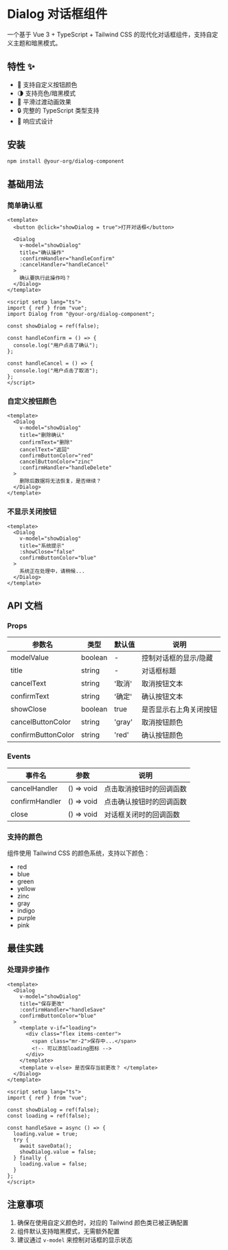 # Dialog 对话框组件

一个基于 Vue 3 + TypeScript + Tailwind CSS 的现代化对话框组件，支持自定义主题和暗黑模式。

## 特性 ✨

- 🎨 支持自定义按钮颜色
- 🌗 支持亮色/暗黑模式
- 💫 平滑过渡动画效果
- 🔒 完整的 TypeScript 类型支持
- 📱 响应式设计

## 安装

```bash
npm install @your-org/dialog-component
```

## 基础用法

### 简单确认框

```vue
<template>
  <button @click="showDialog = true">打开对话框</button>

  <Dialog
    v-model="showDialog"
    title="确认操作"
    :confirmHandler="handleConfirm"
    :cancelHandler="handleCancel"
  >
    确认要执行此操作吗？
  </Dialog>
</template>

<script setup lang="ts">
import { ref } from "vue";
import Dialog from "@your-org/dialog-component";

const showDialog = ref(false);

const handleConfirm = () => {
  console.log("用户点击了确认");
};

const handleCancel = () => {
  console.log("用户点击了取消");
};
</script>
```

### 自定义按钮颜色

```vue
<template>
  <Dialog
    v-model="showDialog"
    title="删除确认"
    confirmText="删除"
    cancelText="返回"
    confirmButtonColor="red"
    cancelButtonColor="zinc"
    :confirmHandler="handleDelete"
  >
    删除后数据将无法恢复，是否继续？
  </Dialog>
</template>
```

### 不显示关闭按钮

```vue
<template>
  <Dialog
    v-model="showDialog"
    title="系统提示"
    :showClose="false"
    confirmButtonColor="blue"
  >
    系统正在处理中，请稍候...
  </Dialog>
</template>
```

## API 文档

### Props

| 参数名             | 类型    | 默认值 | 说明                   |
| ------------------ | ------- | ------ | ---------------------- |
| modelValue         | boolean | -      | 控制对话框的显示/隐藏  |
| title              | string  | -      | 对话框标题             |
| cancelText         | string  | '取消' | 取消按钮文本           |
| confirmText        | string  | '确定' | 确认按钮文本           |
| showClose          | boolean | true   | 是否显示右上角关闭按钮 |
| cancelButtonColor  | string  | 'gray' | 取消按钮颜色           |
| confirmButtonColor | string  | 'red'  | 确认按钮颜色           |

### Events

| 事件名         | 参数       | 说明                     |
| -------------- | ---------- | ------------------------ |
| cancelHandler  | () => void | 点击取消按钮时的回调函数 |
| confirmHandler | () => void | 点击确认按钮时的回调函数 |
| close          | () => void | 对话框关闭时的回调函数   |

### 支持的颜色

组件使用 Tailwind CSS 的颜色系统，支持以下颜色：

- red
- blue
- green
- yellow
- zinc
- gray
- indigo
- purple
- pink

## 最佳实践

### 处理异步操作

```vue
<template>
  <Dialog
    v-model="showDialog"
    title="保存更改"
    :confirmHandler="handleSave"
    confirmButtonColor="blue"
  >
    <template v-if="loading">
      <div class="flex items-center">
        <span class="mr-2">保存中...</span>
        <!-- 可以添加loading图标 -->
      </div>
    </template>
    <template v-else> 是否保存当前更改？ </template>
  </Dialog>
</template>

<script setup lang="ts">
import { ref } from "vue";

const showDialog = ref(false);
const loading = ref(false);

const handleSave = async () => {
  loading.value = true;
  try {
    await saveData();
    showDialog.value = false;
  } finally {
    loading.value = false;
  }
};
</script>
```

## 注意事项

1. 确保在使用自定义颜色时，对应的 Tailwind 颜色类已被正确配置
2. 组件默认支持暗黑模式，无需额外配置
3. 建议通过 `v-model` 来控制对话框的显示状态

